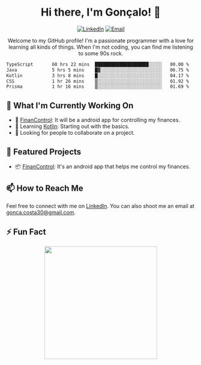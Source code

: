 <h1 align="center">Hi there, I'm Gonçalo! 👋</h1>

<p align="center">
  <!--<a href="https://your-website.com"><img src="https://img.shields.io/badge/-Portfolio-ff69b4" alt="Portfolio"></a>-->
  <a href="https://www.linkedin.com/in/gonçalo-costa-946693229/"><img src="https://img.shields.io/badge/-LinkedIn-0077b5" alt="LinkedIn"></a>
  <a href="mailto:youremail@example.com"><img src="https://img.shields.io/badge/-Email-e74c3c" alt="Email"></a>
</p>

<p align="center">Welcome to my GitHub profile! I'm a passionate programmer with a love for learning all kinds of things. When I'm not coding, you can find me listening to some 90s rock.</p>
<!--START_SECTION:waka-->

```txt
TypeScript       60 hrs 22 mins  ████████████████████░░░░░   80.00 %
Java             5 hrs 5 mins    █▓░░░░░░░░░░░░░░░░░░░░░░░   06.75 %
Kotlin           3 hrs 8 mins    █░░░░░░░░░░░░░░░░░░░░░░░░   04.17 %
CSS              1 hr 26 mins    ▒░░░░░░░░░░░░░░░░░░░░░░░░   01.92 %
Prisma           1 hr 16 mins    ▒░░░░░░░░░░░░░░░░░░░░░░░░   01.69 %
```

<!--END_SECTION:waka-->
## 🚀 What I'm Currently Working On

- 🔭 [FinanControl](https://github.com/Costa-atsoC/FinanControl): It will be a android app for controlling my finances.
- 🌱 Learning [Kotlin](https://kotlinlang.org): Starting out with the basics.
- 👯 Looking for people to collaborate on a project.

## 🌟 Featured Projects

- 📦 [FinanControl](https://github.com/Costa-atsoC/FinanControl): It's an android app that helps me control my finances.

## 📫 How to Reach Me

Feel free to connect with me on [LinkedIn](https://www.linkedin.com/in/gonçalo-costa-946693229/). You can also shoot me an email at gonca.costa30@gmail.com.

## ⚡ Fun Fact

<p align="center">
  <img src="https://user-images.githubusercontent.com/94967933/186885482-cef89a83-9e5e-4edd-b81f-f54ed5b15e6e.jpg" width=300 />
</p>

